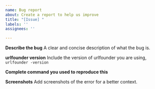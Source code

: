 ```yaml
---
name: Bug report
about: Create a report to help us improve
title: "[Issue] "
labels: ''
assignees: ''

---
```


**Describe the bug**
A clear and concise description of what the bug is.

**urlfounder version**
Include the version of urlfounder you are using, `urlfounder -version`

**Complete command you used to reproduce this**


**Screenshots**
Add screenshots of the error for a better context.
